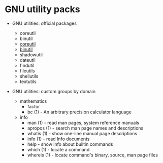 # GNU utility packs

* GNU utilities: official packages
  - coreutil
  - binutil
  - [coreutil][cu]
  - [binutil][bu]
  - shadowutil
  - dateutil
  - findutil
  - fileutils
  - shellutils
  - textutils

* GNU utilities: custom groups by domain
  * mathematics
    - factor
    - bc (1) - An arbitrary precision calculator language
  * info
    - man (1)     - read man pages, system reference manuals
    - apropos (1) - search man page names and descriptions
    - whatis (1)  - show one-line manual page descriptions
    - info (1)    - read Info documents
    - help        - show info about builtin commands
    - which (1)   - locate a command
    - whereis (1) - locate command's binary, source, man page files





[cu]: https://www.gnu.org/software/coreutils/manual/coreutils.html
[cu-faq]: https://www.gnu.org/software/coreutils/faq/coreutils-faq.html
[bu]: https://www.gnu.org/software/coreutils/manual/binutils.html
